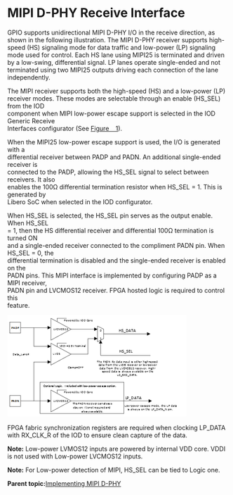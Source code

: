 # MIPI D-PHY Receive Interface

GPIO supports unidirectional MIPI D-PHY I/O in the receive direction, as shown in the following illustration. The MIPI D-PHY receiver supports high-speed \(HS\) signaling mode for data traffic and low-power \(LP\) signaling mode used for control. Each HS lane using MIPI25 is terminated and driven by a low-swing, differential signal. LP lanes operate single-ended and not terminated using two MIPI25 outputs driving each connection of the lane independently.

The MIPI receiver supports both the high-speed \(HS\) and a low-power \(LP\)<br /> receiver modes. These modes are selectable through an enable \(HS\_SEL\) from the IOD<br /> component when MIPI low-power escape support is selected in the IOD Generic Receive<br /> Interfaces configurator \(See [Figure   1](GUID-70A2AF8E-A06D-4A0E-8D99-02A9F2783D1E.md#GUID-AA04BA8A-57AE-4A3A-91C6-B697E128DAA8)\).

When the MIPI25 low-power escape support is used, the I/O is generated with a<br /> differential receiver between PADP and PADN. An additional single-ended receiver is<br /> connected to the PADP, allowing the HS\_SEL signal to select between receivers. It also<br /> enables the 100Ω differential termination resistor when HS\_SEL = 1. This is generated by<br /> Libero SoC when selected in the IOD configurator.

When HS\_SEL is selected, the HS\_SEL pin serves as the output enable. When HS\_SEL<br /> = 1, then the HS differential receiver and differential 100Ω termination is turned ON<br /> and a single-ended receiver connected to the compliment PADN pin. When HS\_SEL = 0, the<br /> differential termination is disabled and the single-ended receiver is enabled on the<br /> PADN pins. This MIPI interface is implemented by configuring PADP as a MIPI receiver,<br /> PADN pin and LVCMOS12 receiver. FPGA hosted logic is required to control this<br /> feature.

![](GUID-8B022753-710F-4BA7-8453-8C41F4239248-low.png "MIPI D-PHY Receiver")

FPGA fabric synchronization registers are required when clocking LP\_DATA<br /> with RX\_CLK\_R of the IOD to ensure clean capture of the data.

**Note:** Low-power LVMOS12 inputs are powered by internal VDD core. VDDI is not used with Low-power LVCMOS12 inputs.

**Note:** For Low-power detection of MIPI, HS\_SEL can be tied to Logic one.

**Parent topic:**[Implementing MIPI D-PHY](GUID-01A145E0-6FFC-412D-8258-FBEB32C25B55.md)


